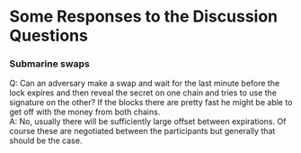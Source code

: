# Some Responses to the Discussion Questions

### Submarine swaps
Q: Can an adversary make a swap and wait for the last minute before the lock expires and then reveal the secret on one chain and tries to use the signature on the other? If the blocks there are pretty fast he might be able to get off with the money from both chains.  
A: No, usually there will be sufficiently large offset between expirations. Of course these are negotiated between the participants but generally that should be the case.
